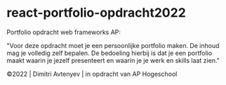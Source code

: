 # react-portfolio-opdracht2022

Portfolio opdracht web frameworks AP:

"Voor deze opdracht moet je een persoonlijke portfolio maken. De inhoud mag je volledig zelf bepalen. De bedoeling hierbij is dat je een portfolio maakt waarin je jezelf presenteert en waarin je je werk en skills laat zien."

©2022 | Dimitri Avtenyev | in opdracht van AP Hogeschool
